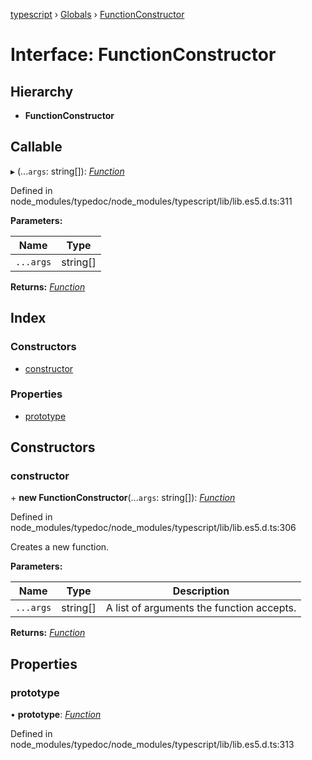 [typescript](../README.md) › [Globals](../globals.md) › [FunctionConstructor](functionconstructor.md)

# Interface: FunctionConstructor

## Hierarchy

* **FunctionConstructor**

## Callable

▸ (...`args`: string[]): *[Function](function.md)*

Defined in node_modules/typedoc/node_modules/typescript/lib/lib.es5.d.ts:311

**Parameters:**

Name | Type |
------ | ------ |
`...args` | string[] |

**Returns:** *[Function](function.md)*

## Index

### Constructors

* [constructor](functionconstructor.md#constructor)

### Properties

* [prototype](functionconstructor.md#prototype)

## Constructors

###  constructor

\+ **new FunctionConstructor**(...`args`: string[]): *[Function](function.md)*

Defined in node_modules/typedoc/node_modules/typescript/lib/lib.es5.d.ts:306

Creates a new function.

**Parameters:**

Name | Type | Description |
------ | ------ | ------ |
`...args` | string[] | A list of arguments the function accepts.  |

**Returns:** *[Function](function.md)*

## Properties

###  prototype

• **prototype**: *[Function](function.md)*

Defined in node_modules/typedoc/node_modules/typescript/lib/lib.es5.d.ts:313
